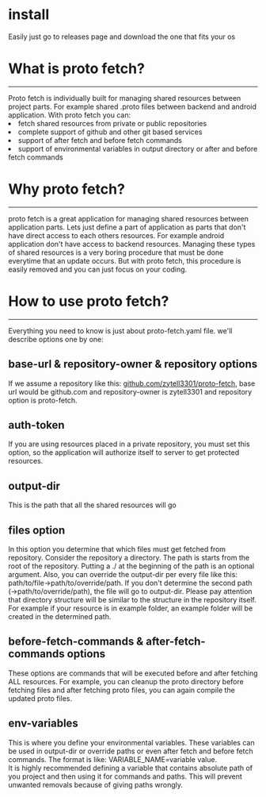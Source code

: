 # install

Easily just go to releases page and download the one that fits your os

# What is proto fetch?

<hr/>
Proto fetch is individually built for managing shared resources between project parts. For example shared .proto files
between backend and android application. With proto fetch you can:
<li>fetch shared resources from private or public repositories</li>
<li>complete support of github and other git based services</li>
<li>support of after fetch and before fetch commands</li>
<li>support of environmental variables in output directory or after and before fetch commands</li>

# Why proto fetch?

<hr/>
proto fetch is a great application for managing shared resources between application parts.
Lets just define a part of application as parts that don't have direct access to each others resources.
For example android application don't have access to backend resources. Managing
these types of shared resources is a very boring procedure that must be done 
everytime that an update occurs. But with proto fetch, this procedure is easily removed and you can
just focus on your coding.

# How to use proto fetch?

<hr />
Everything you need to know is just about proto-fetch.yaml file. we'll describe options one by one:

## base-url & repository-owner & repository options

If we assume a repository like this: [github.com/zytell3301/proto-fetch](https://github.com/zytell3301/proto-fetch),
base url would be github.com and repository-owner is zytell3301 and repository option is proto-fetch.

## auth-token

If you are using resources placed in a private repository, you must set this option, so the application will authorize
itself to server to get protected resources.

## output-dir

This is the path that all the shared resources will go

## files option

In this option you determine that which files must get fetched from repository. Consider the repository a directory. The
path is starts from the root of the repository. Putting a ./ at the beginning of the path is an optional argument. Also,
you can override the output-dir per every file like this: path/to/file->path/to/override/path. If you don't determine
the second path (->path/to/override/path), the file will go to output-dir. Please pay attention that directory structure
will be similar to the structure in the repository itself. For example if your resource is in example folder, an example
folder will be created in the determined path.


## before-fetch-commands & after-fetch-commands options
These options are commands that will be executed before and after fetching ALL resources.
For example, you can cleanup the proto directory before fetching files and after fetching proto
files, you can again compile the updated proto files.

## env-variables

This is where you define your environmental variables. These variables can be
used in output-dir or override paths or even after fetch and before fetch commands.
The format is like: VARIABLE_NAME=variable value. <br />
It is highly recommended defining a variable that contains absolute path of you project
and then using it for commands and paths. This will prevent unwanted removals because of
giving paths wrongly.